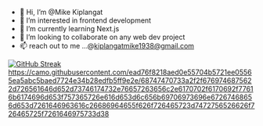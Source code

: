 - 👋 Hi, I’m @Mike Kiplangat
- 👀 I’m interested in frontend development
- 🌱 I’m currently learning Next.js
- 💞️ I’m looking to collaborate on any web dev project
- 📫 reach out to me ...@kiplangatmike1938@gmail.com

<!---
kiplangatmike/kiplangatmike is a ✨ special ✨ repository because its `README.md` (this file) appears on your GitHub profile.
You can click the Preview link to take a look at your changes.
--->
[![GitHub Streak](https://streak-stats.demolab.com?user=kiplangatmike&theme=dark&border_radius=3.3)](https://git.io/streak-stats)
https://camo.githubusercontent.com/ead76f8218aed0e55704b5721ee05565ea5abc5baed7724e34b28edfb5ff9e2e/68747470733a2f2f6769746875622d726561646d652d73746174732e76657263656c2e6170702f6170692f77616b6174696d653f757365726e616d653d6c656b69706973696e67267468656d653d7261646963616c26686964655f626f726465723d7472756526626f726465725f7261646975733d38 
